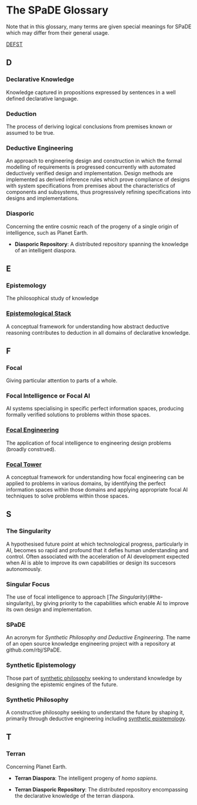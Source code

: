 # The SPaDE Glossary

Note that in this glossary, many terms are given special meanings for SPaDE which may differ from their general usage.

[D](#d)[E](#e)[F](#f)[S](#s)[T](#t)

## D

### Declarative Knowledge

Knowledge captured in propositions expressed by sentences in a well defined declarative language.

### Deduction

The process of deriving logical conclusions from premises known or assumed to be true.

### Deductive Engineering

An approach to engineering design and construction in which the formal modelling of requirements is progressed concurrently with automated deductively verified design and implementation.
Design methods are implemented as derived inference rules which prove compliance of designs with system specifications from premises about the characteristics of components and subsystems, thus progressively refining specifications into designs and implementations.

### Diasporic

Concerning the entire cosmic reach of the progeny of a single origin of intelligence, such as Planet Earth.

- **Diasporic Repository**: A distributed repository spanning the knowledge of an  intelligent diaspora.

## E

### Epistemology

The philosophical study of knowledge

### [Epistemological Stack](tlph003.md)

A conceptual framework for understanding how abstract deductive reasoning contributes to deduction in all domains of declarative knowledge.

## F

### Focal

Giving particular attention to parts of a whole.

### Focal Intelligence or Focal AI

AI systems specialising in specific perfect information spaces, producing formally verified solutions to problems within those spaces.

### [Focal Engineering](tlph004.md)

The application of focal intelligence to engineering design problems (broadly construed).

### [Focal Tower](tlph004.md/#a-focal-tower)

A conceptual framework for understanding how focal engineering can be applied to problems in various domains, by identifying the perfect information spaces within those domains and applying appropriate focal AI techniques to solve problems within those spaces.

## S

### The Singularity

A hypothesised future point at which technological progress, particularly in AI, becomes so rapid and profound that it defies human understanding and control.
Often associated with the acceleration of AI development expected when AI is able to improve its own capabilities or design its succesors autonomously.

### Singular Focus

The use of focal intelligence to approach [*The Singularity*)(#the-singularity), by giving priority to the capabilities which enable AI to improve its own design and implementation.

### SPaDE

An acronym for *Synthetic Philosophy and Deductive Engineering*.
The name of an open source knowledge engineering project with a repository at github.com/rbj/SPaDE.

### Synthetic Epistemology

Those part of [synthetic philosophy](#synthetic-philosophy) seeking to understand knowledge by designing the epistemic engines of the future.

### Synthetic Philosophy

A constructive philosophy seeking to understand the future by shaping it, primarily through deductive engineering including [synthetic epistemology](#synthetic-epistemology).

## T

### Terran

Concerning Planet Earth.

- **Terran Diaspora**: The intelligent progeny of *homo sapiens*.

- **Terran Diasporic Repository**: The distributed repository encompassing the declarative knowledge of the terran diaspora.
